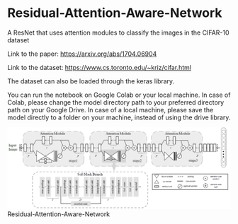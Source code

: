 # Residual-Attention-Aware-Network
A ResNet that uses attention modules to classify the images in the CIFAR-10 dataset

Link to the paper: https://arxiv.org/abs/1704.06904

Link to the dataset: https://www.cs.toronto.edu/~kriz/cifar.html

The dataset can also be loaded through the keras library.

You can run the notebook on Google Colab or your local machine. In case of Colab, please change the model directory path to your preferred directory path on your Google Drive. In case of a local machine, please save the model directly to a folder on your machine, instead of using the drive library.

![The Resnet Attention Aware Network architecture](https://github.com/Piyushdharkar/Residual-Attention-Aware-Network/blob/master/image.png?raw=true)
Residual-Attention-Aware-Network
